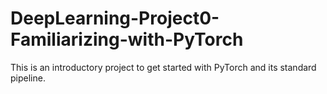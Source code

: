 # DeepLearning-Project0-Familiarizing-with-PyTorch
This is an introductory project to get started with PyTorch and its standard pipeline.

